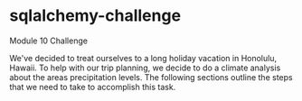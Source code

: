 # sqlalchemy-challenge
Module 10 Challenge

 We've decided to treat ourselves to a long holiday vacation in Honolulu, Hawaii. To help with our trip planning, we decide to do a climate analysis about the areas precipitation levels. The following sections outline the steps that we need to take to accomplish this task.

